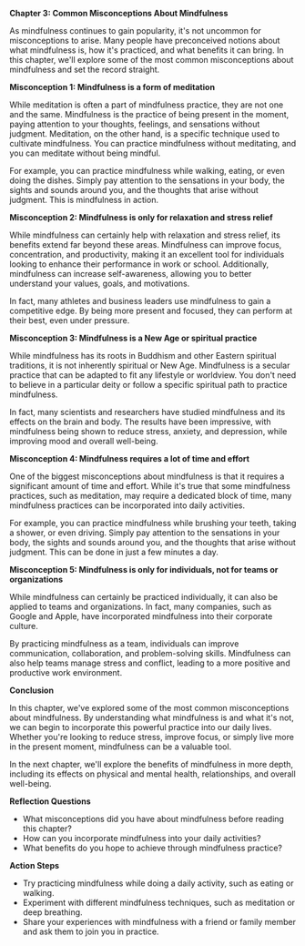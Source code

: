 <p><strong>Chapter 3: Common Misconceptions About Mindfulness</strong></p>

<p>As mindfulness continues to gain popularity, it's not uncommon for misconceptions to arise. Many people have preconceived notions about what mindfulness is, how it's practiced, and what benefits it can bring. In this chapter, we'll explore some of the most common misconceptions about mindfulness and set the record straight.</p>

<p><strong>Misconception 1: Mindfulness is a form of meditation</strong></p>

<p>While meditation is often a part of mindfulness practice, they are not one and the same. Mindfulness is the practice of being present in the moment, paying attention to your thoughts, feelings, and sensations without judgment. Meditation, on the other hand, is a specific technique used to cultivate mindfulness. You can practice mindfulness without meditating, and you can meditate without being mindful.</p>

<p>For example, you can practice mindfulness while walking, eating, or even doing the dishes. Simply pay attention to the sensations in your body, the sights and sounds around you, and the thoughts that arise without judgment. This is mindfulness in action.</p>

<p><strong>Misconception 2: Mindfulness is only for relaxation and stress relief</strong></p>

<p>While mindfulness can certainly help with relaxation and stress relief, its benefits extend far beyond these areas. Mindfulness can improve focus, concentration, and productivity, making it an excellent tool for individuals looking to enhance their performance in work or school. Additionally, mindfulness can increase self-awareness, allowing you to better understand your values, goals, and motivations.</p>

<p>In fact, many athletes and business leaders use mindfulness to gain a competitive edge. By being more present and focused, they can perform at their best, even under pressure.</p>

<p><strong>Misconception 3: Mindfulness is a New Age or spiritual practice</strong></p>

<p>While mindfulness has its roots in Buddhism and other Eastern spiritual traditions, it is not inherently spiritual or New Age. Mindfulness is a secular practice that can be adapted to fit any lifestyle or worldview. You don't need to believe in a particular deity or follow a specific spiritual path to practice mindfulness.</p>

<p>In fact, many scientists and researchers have studied mindfulness and its effects on the brain and body. The results have been impressive, with mindfulness being shown to reduce stress, anxiety, and depression, while improving mood and overall well-being.</p>

<p><strong>Misconception 4: Mindfulness requires a lot of time and effort</strong></p>

<p>One of the biggest misconceptions about mindfulness is that it requires a significant amount of time and effort. While it's true that some mindfulness practices, such as meditation, may require a dedicated block of time, many mindfulness practices can be incorporated into daily activities.</p>

<p>For example, you can practice mindfulness while brushing your teeth, taking a shower, or even driving. Simply pay attention to the sensations in your body, the sights and sounds around you, and the thoughts that arise without judgment. This can be done in just a few minutes a day.</p>

<p><strong>Misconception 5: Mindfulness is only for individuals, not for teams or organizations</strong></p>

<p>While mindfulness can certainly be practiced individually, it can also be applied to teams and organizations. In fact, many companies, such as Google and Apple, have incorporated mindfulness into their corporate culture.</p>

<p>By practicing mindfulness as a team, individuals can improve communication, collaboration, and problem-solving skills. Mindfulness can also help teams manage stress and conflict, leading to a more positive and productive work environment.</p>

<p><strong>Conclusion</strong></p>

<p>In this chapter, we've explored some of the most common misconceptions about mindfulness. By understanding what mindfulness is and what it's not, we can begin to incorporate this powerful practice into our daily lives. Whether you're looking to reduce stress, improve focus, or simply live more in the present moment, mindfulness can be a valuable tool.</p>

<p>In the next chapter, we'll explore the benefits of mindfulness in more depth, including its effects on physical and mental health, relationships, and overall well-being.</p>

<p><strong>Reflection Questions</strong></p>

<ul>
<li>What misconceptions did you have about mindfulness before reading this chapter?</li>
<li>How can you incorporate mindfulness into your daily activities?</li>
<li>What benefits do you hope to achieve through mindfulness practice?</li>
</ul>

<p><strong>Action Steps</strong></p>

<ul>
<li>Try practicing mindfulness while doing a daily activity, such as eating or walking.</li>
<li>Experiment with different mindfulness techniques, such as meditation or deep breathing.</li>
<li>Share your experiences with mindfulness with a friend or family member and ask them to join you in practice.</li>
</ul>
